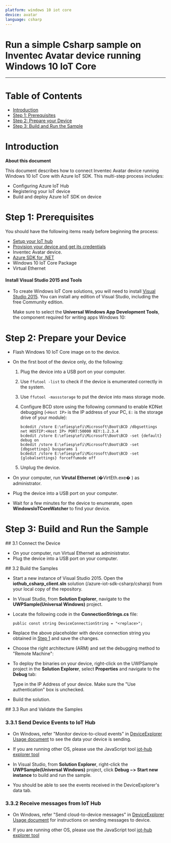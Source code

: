 ---platform: windows 10 iot coredevice: avatarlanguage: csharp---Run a simple Csharp sample on Inventec Avatar device running Windows 10 IoT Core===---# Table of Contents-   [Introduction](#Introduction)-   [Step 1: Prerequisites](#Prerequisites)-   [Step 2: Prepare your Device](#PrepareDevice)-   [Step 3: Build and Run the Sample](#Build)<a name="Introduction"></a># Introduction**About this document**This document describes how to connect Inventec Avatar device running Windows 10 IoT Core with Azure IoT SDK. This multi-step process includes:-   Configuring Azure IoT Hub-   Registering your IoT device-   Build and deploy Azure IoT SDK on device<a name="Prerequisites"></a># Step 1: PrerequisitesYou should have the following items ready before beginning the process:-   [Setup your IoT hub][lnk-setup-iot-hub]-   [Provision your device and get its credentials][lnk-manage-iot-hub]-   Inventec Avatar device.-   [Azure SDK for .NET](https://www.microsoft.com/en-us/download/details.aspx?id=48178)-   Windows 10 IoT Core Package-   Virtual Ethernet#### Install Visual Studio 2015 and Tools-   To create Windows IoT Core solutions, you will need to install [Visual Studio 2015](https://www.visualstudio.com/en-us/products/vs-2015-product-editions.aspx). You can install any edition of Visual Studio, including the free Community edition.    Make sure to select the **Universal Windows App Development Tools**, the component required for writing apps Windows 10:<a name="PrepareDevice"></a># Step 2: Prepare your Device-   Flash Windows 10 IoT Core image on to the device.-   On the first boot of the device only, do the following:    1. Plug the device into a USB port on your computer.    2. Use `ffutool -list` to check if the device is enumerated correctly in the system.     3. Use `ffutool -massstorage` to put the device into mass storage mode.    4. Configure BCD store using the following command to enable KDNet debugging (`<Host IP>` is the IP address of your PC, `E:` is the storage drive of your module):                ```        bcdedit /store E:\efiesp\efi\Microsoft\Boot\BCD /dbgsettings net HOSTIP:<Host IP> PORT:50000 KEY:1.2.3.4        bcdedit /store E:\efiesp\efi\Microsoft\Boot\BCD -set {default} debug on        bcdedit /store E:\efiesp\efi\Microsoft\Boot\BCD -set {dbgsettings} busparams 1        bcdedit /store E:\efiesp\efi\Microsoft\Boot\BCD -set {globalsettings} forceffumode off        ```    5. Unplug the device.- On your computer, run **Virutal Ethernet** (�VirtEth.exe� ) as administrator.- Plug the device into a USB port on your computer.- Wait for a few minutes for the device to enumerate, open **WindowsIoTCoreWatcher** to find your device.<a name="Build"></a># Step 3: Build and Run the Sample<a name="Step_3_1:_Connect"/>## 3.1 Connect the Device-   On your computer, run Virtual Ethernet as administrator.-   Plug the device into a USB port on your computer.<a name="Step_3_2:_Build"/>## 3.2  Build the Samples-   Start a new instance of Visual Studio 2015. Open the **iothub_csharp_client.sln** solution (/azure-iot-sdk-csharp/csharp) from your local copy of the repository.-   In Visual Studio, from **Solution Explorer**, navigate to the **UWPSample(Universal Windows)** project.-   Locate the following code in the **ConnectionStrings.cs** file:
        public const string DeviceConnectionString = "<replace>";
-   Replace the above placeholder with device connection string you obtained in [Step 1](#Step-1:-Prerequisites) and save the changes.
-   Choose the right architecture (ARM) and set the debugging method to "Remote Machine":
-   To deploy the binaries on your device, right-click on the UWPSample project in the **Solution Explorer**, select **Properties** and navigate to the **Debug** tab:
    Type in the IP Address of your device. Make sure the "Use authentication" box is unchecked.
-   Build the solution.
<a name="Step_3_3:_Run"/>## 3.3 Run and Validate the Samples
### 3.3.1 Send Device Events to IoT Hub-   On Windows, refer "Monitor device-to-cloud events" in [DeviceExplorer Usage document][lnk-device-explorer] to see the data your device is sending.-   If you are running other OS, please use the JavaScript tool [iot-hub explorer tool][lnk-iothub-explorer]-   In Visual Studio, from **Solution Explorer**, right-click the **UWPSample(Universal Windows)** project, click **Debug &minus;&gt; Start new instance** to build and run the sample. 
-   You should be able to see the events received in the DeviceExplorer's data tab.
### 3.3.2 Receive messages from IoT Hub
-   On Windows, refer "Send cloud-to-device messages" in [DeviceExplorer Usage document][lnk-device-explorer] for instructions on sending messages to device.
-   If you are running other OS, please use the JavaScript tool [iot-hub explorer tool][lnk-iothub-explorer][lnk-setup-iot-hub]: ../setup_iothub.md[lnk-manage-iot-hub]: ../manage_iot_hub.md[lnk-device-explorer]: ../../tools/DeviceExplorer/doc/how_to_use_device_explorer.md[lnk-iothub-explorer]: ../../tools/iothub-explorer/readme.md